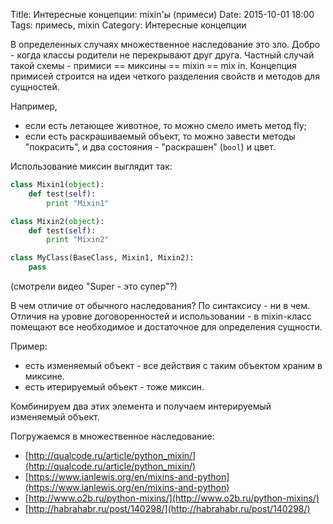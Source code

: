 Title: Интересные концепции: mixin'ы (примеси)
Date: 2015-10-01 18:00
Tags: примесь, mixin
Category: Интересные концепции


В определенных случаях множественное наследование это зло. 
Добро - когда классы родители не перекрывают друг друга. Частный случай такой схемы - примиси == миксины == mixin == mix in.
Концепция примисей строится на идеи четкого разделения свойств и методов для сущностей. 

Например,
 
- если есть летающее животное, то можно смело иметь метод fly;
- если есть раскрашиваемый объект, то можно завести методы "покрасить", и два состояния - "раскрашен" (```bool```) и цвет.

Использование миксин выглядит так:

```python
class Mixin1(object):
    def test(self):
        print "Mixin1"

class Mixin2(object):
    def test(self):
        print "Mixin2"

class MyClass(BaseClass, Mixin1, Mixin2):
    pass
```

(смотрели видео "Super - это супер"?)

В чем отличие от обычного наследования?
По синтаксису - ни в чем. Отличия на уровне договоренностей и использовании - в mixin-класс помещают все необходимое и достаточное для определения сущности. 

Пример:

- есть изменяемый объект - все действия с таким объектом храним в миксине.
- есть итерируемый объект - тоже миксин.

Комбинируем два этих элемента и получаем интерируемый изменяемый объект.


Погружаемся в множественное наследование:

- [http://qualcode.ru/article/python_mixin/](http://qualcode.ru/article/python_mixin/)
- [https://www.ianlewis.org/en/mixins-and-python](https://www.ianlewis.org/en/mixins-and-python)
- [http://www.o2b.ru/python-mixins/](http://www.o2b.ru/python-mixins/)
- [http://habrahabr.ru/post/140298/](http://habrahabr.ru/post/140298/)
